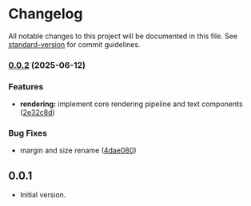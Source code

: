 # Changelog

All notable changes to this project will be documented in this file. See [standard-version](https://github.com/conventional-changelog/standard-version) for commit guidelines.

### [0.0.2](https://github.com/primequantuM4/pixel_prompt/compare/v0.0.1...v0.0.2) (2025-06-12)


### Features

* **rendering:** implement core rendering pipeline and text components ([2e32c8d](https://github.com/primequantuM4/pixel_prompt/commit/2e32c8d94d7cba73b327fa233802ec496a47e6aa))


### Bug Fixes

* margin and size rename ([4dae080](https://github.com/primequantuM4/pixel_prompt/commit/4dae0809da0717d00292808d491422879090da07))

## 0.0.1

- Initial version.
